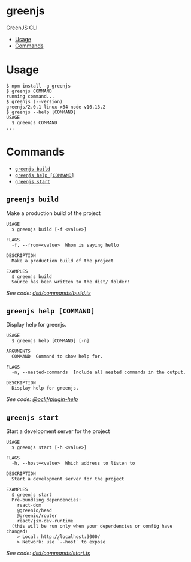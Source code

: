 greenjs
=================

GreenJS CLI

<!-- toc -->
* [Usage](#usage)
* [Commands](#commands)
<!-- tocstop -->
# Usage
<!-- usage -->
```sh-session
$ npm install -g greenjs
$ greenjs COMMAND
running command...
$ greenjs (--version)
greenjs/2.0.1 linux-x64 node-v16.13.2
$ greenjs --help [COMMAND]
USAGE
  $ greenjs COMMAND
...
```
<!-- usagestop -->
# Commands
<!-- commands -->
* [`greenjs build`](#greenjs-build)
* [`greenjs help [COMMAND]`](#greenjs-help-command)
* [`greenjs start`](#greenjs-start)

## `greenjs build`

Make a production build of the project

```
USAGE
  $ greenjs build [-f <value>]

FLAGS
  -f, --from=<value>  Whom is saying hello

DESCRIPTION
  Make a production build of the project

EXAMPLES
  $ greenjs build
  Source has been written to the dist/ folder!
```

_See code: [dist/commands/build.ts](https://github.com/ColinChartier/hello-world/blob/v2.0.1/dist/commands/build.ts)_

## `greenjs help [COMMAND]`

Display help for greenjs.

```
USAGE
  $ greenjs help [COMMAND] [-n]

ARGUMENTS
  COMMAND  Command to show help for.

FLAGS
  -n, --nested-commands  Include all nested commands in the output.

DESCRIPTION
  Display help for greenjs.
```

_See code: [@oclif/plugin-help](https://github.com/oclif/plugin-help/blob/v5.1.11/src/commands/help.ts)_

## `greenjs start`

Start a development server for the project

```
USAGE
  $ greenjs start [-h <value>]

FLAGS
  -h, --host=<value>  Which address to listen to

DESCRIPTION
  Start a development server for the project

EXAMPLES
  $ greenjs start
  Pre-bundling dependencies:
    react-dom
    @greenio/head
    @greenio/router
    react/jsx-dev-runtime
  (this will be run only when your dependencies or config have changed)
    > Local: http://localhost:3000/
    > Network: use `--host` to expose
```

_See code: [dist/commands/start.ts](https://github.com/ColinChartier/hello-world/blob/v2.0.1/dist/commands/start.ts)_
<!-- commandsstop -->
